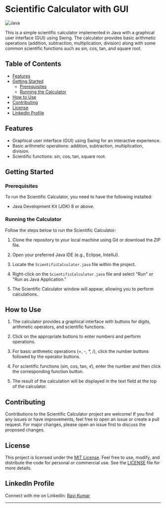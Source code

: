 # Scientific Calculator with GUI

![Java](https://img.shields.io/badge/Java-8%2B-orange)

This is a simple scientific calculator implemented in Java with a graphical user interface (GUI) using Swing. The calculator provides basic arithmetic operations (addition, subtraction, multiplication, division) along with some common scientific functions such as sin, cos, tan, and square root.

## Table of Contents

- [Features](#features)
- [Getting Started](#getting-started)
  - [Prerequisites](#prerequisites)
  - [Running the Calculator](#running-the-calculator)
- [How to Use](#how-to-use)
- [Contributing](#contributing)
- [License](#license)
- [LinkedIn Profile](#linkedin-profile)

## Features

- Graphical user interface (GUI) using Swing for an interactive experience.
- Basic arithmetic operations: addition, subtraction, multiplication, division.
- Scientific functions: sin, cos, tan, square root.

## Getting Started

### Prerequisites

To run the Scientific Calculator, you need to have the following installed:

- Java Development Kit (JDK) 8 or above.

### Running the Calculator

Follow the steps below to run the Scientific Calculator:

1. Clone the repository to your local machine using Git or download the ZIP file.

2. Open your preferred Java IDE (e.g., Eclipse, IntelliJ).

3. Locate the `ScientificCalculator.java` file within the project.

4. Right-click on the `ScientificCalculator.java` file and select "Run" or "Run as Java Application."

5. The Scientific Calculator window will appear, allowing you to perform calculations.

## How to Use

1. The calculator provides a graphical interface with buttons for digits, arithmetic operators, and scientific functions.

2. Click on the appropriate buttons to enter numbers and perform operations.

3. For basic arithmetic operations (+, -, *, /), click the number buttons followed by the operator buttons.

4. For scientific functions (sin, cos, tan, √), enter the number and then click the corresponding function button.

5. The result of the calculation will be displayed in the text field at the top of the calculator.

## Contributing

Contributions to the Scientific Calculator project are welcome! If you find any issues or have improvements, feel free to open an issue or create a pull request. For major changes, please open an issue first to discuss the proposed changes.

## License

This project is licensed under the [MIT License](LICENSE). Feel free to use, modify, and distribute the code for personal or commercial use. See the [LICENSE](LICENSE) file for more details.

## LinkedIn Profile

Connect with me on LinkedIn: [Ravi Kumar](https://www.linkedin.com/in/ravi-kumar-4952b8222/)

---


